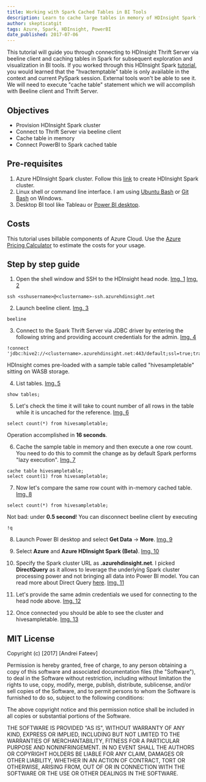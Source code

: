 ```yaml
---
title: Working with Spark Cached Tables in BI Tools
description: Learn to cache large tables in memory of HDInsight Spark for fast data exploration and visualization in PowerBI.
author: skepticatgit
tags: Azure, Spark, HDInsight, PowerBI
date_published: 2017-07-06
---
```

This tutorial will guide you through connecting to HDInsight Thrift Server via beeline client and caching tables in Spark for subsequent exploration and visualization in BI tools. If you worked through this HDInsight Spark [tutorial](https://docs.microsoft.com/en-us/azure/hdinsight/hdinsight-apache-spark-use-bi-tools), you would learned that the "hvactemptable" table is only available in the context and current PySpark session. External tools won't be able to see it. We will need to execute "cache table" statement which we will accomplish with Beeline client and Thrift Server.

## Objectives

- Provision HDInsight Spark cluster
- Connect to Thrift Server via beeline client
- Cache table in memory
- Connect PowerBI to Spark cached table 

## Pre-requisites
1. Azure HDInsight Spark cluster. Follow this [link](https://docs.microsoft.com/en-us/azure/hdinsight/hdinsight-apache-spark-jupyter-spark-sql) to create HDInsight Spark cluster.
1. Linux shell or command line interface. I am using [Ubuntu Bash](https://msdn.microsoft.com/en-us/commandline/wsl/about) or [Git Bash](https://git-scm.com/download/win) on Windows.
1. Desktop BI tool like Tableau or [Power BI desktop](https://powerbi.microsoft.com/en-us/downloads/).

## Costs

This tutorial uses billable components of Azure Cloud. Use the [Azure Pricing
Calculator](https://azure.microsoft.com/en-us/pricing/calculator/) to estimate the costs for your usage.


## Step by step guide

1. Open the shell window and SSH to the HDInsight head node. [Img. 1](https://github.com/skepticatgit/tutorials/blob/master/sparktblcache/images/Img1.jpg?raw=true) [Img. 2](https://github.com/skepticatgit/tutorials/blob/master/sparktblcache/images/Img2.jpg?raw=true)
```
ssh <sshusername>@<clustername>-ssh.azurehdinsight.net
```

2. Launch beeline client. [Img. 3](https://github.com/skepticatgit/tutorials/blob/master/sparktblcache/images/Img3.jpg?raw=true)
```    
beeline
```	

3. Connect to the Spark Thrift Server via JDBC driver by entering the following string and providing account credentials for the admin. [Img. 4](https://github.com/skepticatgit/tutorials/blob/master/sparktblcache/images/Img4.jpg?raw=true)
```
!connect 'jdbc:hive2://<clustername>.azurehdinsight.net:443/default;ssl=true;transportMode=http;httpPath=/sparkhive2'
```	

HDInsight comes pre-loaded with a sample table called "hivesampletable" sitting on WASB storage.

4. List tables. [Img. 5](https://github.com/skepticatgit/tutorials/blob/master/sparktblcache/images/Img5.jpg?raw=true)
```
show tables;
```	

5. Let's check the time it will take to count number of all rows in the table while it is uncached for the reference. [Img. 6](https://github.com/skepticatgit/tutorials/blob/master/sparktblcache/images/Img6.jpg?raw=true)
```
select count(*) from hivesampletable;
```
Operation accomplished in **16 seconds**.

6. Cache the sample table in memory and then execute a one row count. You need to do this to commit the change as by default Spark performs "lazy execution". [Img. 7](https://github.com/skepticatgit/tutorials/blob/master/sparktblcache/images/Img7.jpg?raw=true)	
```
cache table hivesampletable;
select count(1) from hivesampletable;	
```	

7. Now let's compare the same row count with in-memory cached table. [Img. 8](https://github.com/skepticatgit/tutorials/blob/master/sparktblcache/images/Img8.jpg?raw=true)
```
select count(*) from hivesampletable;
```	

Not bad: under **0.5 second**! You can disconnect beeline client by executing
```
!q
```
8. Launch Power BI desktop and select **Get Data** -> **More**. [Img. 9](https://github.com/skepticatgit/tutorials/blob/master/sparktblcache/images/Img9.jpg?raw=true)

9. Select **Azure** and **Azure HDInsight Spark (Beta)**. [Img. 10](https://github.com/skepticatgit/tutorials/blob/master/sparktblcache/images/Img10.jpg?raw=true)

10. Specify the Spark cluster URL as **<sparkname>.azurehdinsight.net**. I picked **DirectQuery** as it allows to leverage the underlying Spark cluster processing power and not bringing all data into Power BI model. You can read more about Direct Query [here](https://powerbi.microsoft.com/en-us/documentation/powerbi-desktop-use-directquery/). [Img. 11](https://github.com/skepticatgit/tutorials/blob/master/sparktblcache/images/Img11.jpg?raw=true)

11. Let's provide the same admin credentials we used for connecting to the head node above. [Img. 12](https://github.com/skepticatgit/tutorials/blob/master/sparktblcache/images/Img12.jpg?raw=true)

12. Once connected you should be able to see the cluster and hivesampletable. [Img. 13](https://github.com/skepticatgit/tutorials/blob/master/sparktblcache/images/Img13.jpg?raw=true)

## MIT License

Copyright (c) [2017] [Andrei Fateev]

Permission is hereby granted, free of charge, to any person obtaining a copy
of this software and associated documentation files (the "Software"), to deal
in the Software without restriction, including without limitation the rights
to use, copy, modify, merge, publish, distribute, sublicense, and/or sell
copies of the Software, and to permit persons to whom the Software is
furnished to do so, subject to the following conditions:

The above copyright notice and this permission notice shall be included in all
copies or substantial portions of the Software.

THE SOFTWARE IS PROVIDED "AS IS", WITHOUT WARRANTY OF ANY KIND, EXPRESS OR
IMPLIED, INCLUDING BUT NOT LIMITED TO THE WARRANTIES OF MERCHANTABILITY,
FITNESS FOR A PARTICULAR PURPOSE AND NONINFRINGEMENT. IN NO EVENT SHALL THE
AUTHORS OR COPYRIGHT HOLDERS BE LIABLE FOR ANY CLAIM, DAMAGES OR OTHER
LIABILITY, WHETHER IN AN ACTION OF CONTRACT, TORT OR OTHERWISE, ARISING FROM,
OUT OF OR IN CONNECTION WITH THE SOFTWARE OR THE USE OR OTHER DEALINGS IN THE
SOFTWARE.
